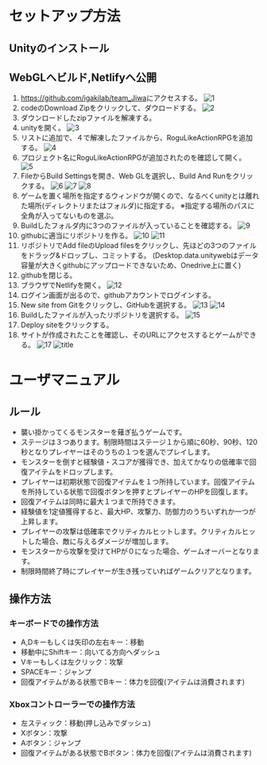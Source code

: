 # セットアップ方法
## Unityのインストール
## WebGLへビルド,Netlifyへ公開

1. <https://github.com/igakilab/team_Jiwa>にアクセスする。
    ![1](https://user-images.githubusercontent.com/89173987/143882988-5f77cfe6-e1e7-47b6-9f5e-97c3a5739f8e.jpg)
2. codeのDownload Zipをクリックして、ダウロードする。
    ![2](https://user-images.githubusercontent.com/89173987/143883411-5340cf86-c192-43d0-8833-d3152f409ac3.jpg)
3. ダウンロードしたzipファイルを解凍する。
4. unityを開く。
    ![3](https://user-images.githubusercontent.com/89173987/143883416-797452c3-e598-4131-a9c6-9d5af36e4e45.jpg)
5. リストに追加で、４で解凍したファイルから、RoguLikeActionRPGを追加する。
    ![4](https://user-images.githubusercontent.com/89173987/143883422-a0f66b2a-9e57-4025-94c0-6204e0e11671.jpg)
6. プロジェクト名にRoguLikeActionRPGが追加されたのを確認して開く。
    ![5](https://user-images.githubusercontent.com/89173987/143883424-385b7fd5-5700-4066-b688-cdaffb3ab0b1.jpg)
7. FileからBuild Settingsを開き、Web GLを選択し、Build And Runをクリックする。
    ![6](https://user-images.githubusercontent.com/89173987/143883425-b7b0e493-9bcd-456f-ba2d-4044182f120f.jpg)
    ![7](https://user-images.githubusercontent.com/89173987/143883427-dc29ce1b-f9b4-44a9-80e0-385c21728727.jpg)
    ![8](https://user-images.githubusercontent.com/89173987/143883431-dea2ea43-5e65-4421-ac2e-faffac6d2949.jpg)
8. ゲームを置く場所を指定するウィンドウが開くので、なるべくunityとは離れた場所(ディレクトリまたはフォルダ)に指定する。
    ※指定する場所のパスに全角が入ってないものを選ぶ。
9. Buildしたフォルダ内に3つのファイルが入っていることを確認する。
    ![9](https://user-images.githubusercontent.com/89173987/143883435-82965483-4442-45ea-85dc-a1e9a4426501.jpg)
10. githubに適当にリポジトリを作る。
    ![10](https://user-images.githubusercontent.com/89173987/143883439-e9f5b86b-1562-4437-bbb4-1ad08eeb31dd.jpg)
    ![11](https://user-images.githubusercontent.com/89173987/143883659-b49efc69-59b3-4ab7-9f95-b0a7026b86b8.jpg)
11. リポジトリでAdd fileのUpload filesをクリックし、先ほどの3つのファイルをドラッグ&ドロップし、コミットする。
    (Desktop.data.unitywebはデータ容量が大きくgithubにアップロードできないため、Onedrive上に置く)
12. githubを閉じる。
13. ブラウザでNetlifyを開く。
    ![12](https://user-images.githubusercontent.com/89173987/143883662-54a127a3-7be4-4289-a476-5822a1aed616.jpg)
14. ログイン画面が出るので、githubアカウントでログインする。
15. New site from Gitをクリックし、GitHubを選択する。
    ![13](https://user-images.githubusercontent.com/89173987/143883688-a70301d5-13d8-41ea-8b24-2a6aeed00cd1.jpg)
    ![14](https://user-images.githubusercontent.com/89173987/143883693-967cd8d0-1f8b-4433-801b-fa113489242e.jpg)
16. Buildしたファイルが入ったリポジトリを選択する。
    ![15](https://user-images.githubusercontent.com/89173987/143883698-b98ccf14-3b9e-4232-88f4-e083890ccc45.jpg)
17. Deploy siteをクリックする。
18. サイトが作成されたことを確認し、そのURLにアクセスするとゲームができる。
    ![17](https://user-images.githubusercontent.com/89173987/143883709-604fc08d-5c67-4cef-a4d7-80e203e81f25.jpg)
    ![title](https://user-images.githubusercontent.com/89173987/143883724-bc29719b-df47-4ba0-92d4-7ecaa548351f.jpg)

# ユーザマニュアル

## ルール

* 襲い掛かってくるモンスターを薙ぎ払うゲームです。
* ステージは３つあります。制限時間はステージ１から順に60秒、90秒、120秒となりプレイヤーはそのうちの１つを選んでプレイします。
* モンスターを倒すと経験値・スコアが獲得でき、加えてかなりの低確率で回復アイテムをドロップします。
* プレイヤーは初期状態で回復アイテムを１つ所持しています。回復アイテムを所持している状態で回復ボタンを押すとプレイヤーのHPを回復します。
* 回復アイテムは同時に最大１つまで所持できます。
* 経験値を1定値獲得すると、最大HP、攻撃力、防御力のうちいずれか一つが上昇します。
* プレイヤーの攻撃は低確率でクリティカルヒットします。クリティカルヒットした場合、敵に与えるダメージが増加します。
* モンスターから攻撃を受けてHPが０になった場合、ゲームオーバーとなります。
* 制限時間終了時にプレイヤーが生き残っていればゲームクリアとなります。

## 操作方法


### キーボードでの操作方法


* A,Dキーもしくは矢印の左右キー：移動
* 移動中にShiftキー：向いてる方向へダッシュ
* Vキーもしくは左クリック：攻撃
* SPACEキー：ジャンプ
* 回復アイテムがある状態でBキー：体力を回復(アイテムは消費されます)


### Xboxコントローラーでの操作方法


* 左スティック：移動(押し込みでダッシュ)
* Xボタン：攻撃
* Aボタン：ジャンプ
* 回復アイテムがある状態でBボタン：体力を回復(アイテムは消費されます)
